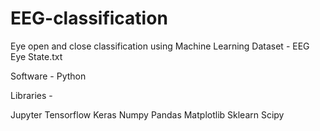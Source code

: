# EEG-classification
Eye open and close classification using Machine Learning
Dataset - EEG Eye State.txt

Software - Python

Libraries - 

Jupyter
Tensorflow
Keras
Numpy
Pandas
Matplotlib
Sklearn
Scipy	
